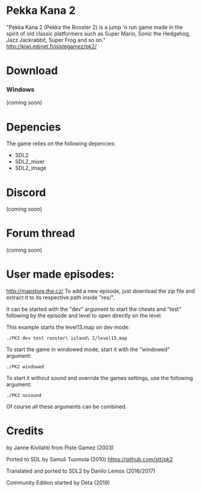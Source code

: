 # Pekka Kana 2
"Pekka Kana 2 (Pekka the Rooster 2) is a jump 'n run game made in the spirit of old classic platformers such as Super Mario, Sonic the Hedgehog, Jazz Jackrabbit, Super Frog and so on."
http://kiwi.mbnet.fi/pistegamez/pk2/


# Download

### Windows
(coming soon)

# Depencies

The game relies on the following depencies:
* SDL2
* SDL2_mixer
* SDL2_image

# Discord
(coming soon)

# Forum thread
(coming soon)

# User made episodes:
http://mapstore.the.cz/
To add a new episode, just download the zip file and extract it to its respective path inside "res/".

It can be started with the "dev" argument to start the
cheats and "test" following by the episode and level to
open directly on the level.

This example starts the level13.map on dev mode:
```
./PK2 dev test rooster\ island\ 2/level13.map
```

To start the game in windowed mode, start it with the "windowed" argument:
```
./PK2 windowed
```

To start it without sound and override the games settings, use the following argument:
```
./PK2 nosound
```

Of course all these arguments can be combined.

# Credits
by Janne Kivilahti from Piste Gamez (2003)

Ported to SDL by Samuli Tuomola (2010)
https://github.com/stt/pk2

Translated and ported to SDL2 by Danilo Lemos (2016/2017)

Community Edition started by Deta (2019)
